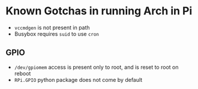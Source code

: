 # Known Gotchas in running Arch in Pi

- `vccmdgen` is not present in path
- Busybox requires `suid` to use `cron`

## GPIO

- `/dev/gpiomem` access is present only to root, and is reset to root on reboot
- `RPi.GPIO` python package does not come by default
